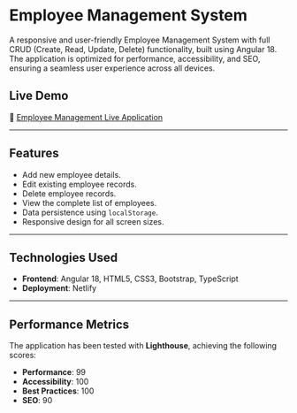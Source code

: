 # **Employee Management System**

A responsive and user-friendly Employee Management System with full CRUD (Create, Read, Update, Delete) functionality, built using Angular 18. The application is optimized for performance, accessibility, and SEO, ensuring a seamless user experience across all devices.

## **Live Demo**
🔗 [Employee Management Live Application](https://angular18crudlive.netlify.app/)

---

## **Features**
- Add new employee details.
- Edit existing employee records.
- Delete employee records.
- View the complete list of employees.
- Data persistence using `localStorage`.
- Responsive design for all screen sizes.

---

## **Technologies Used**
- **Frontend**: Angular 18, HTML5, CSS3, Bootstrap, TypeScript
- **Deployment**: Netlify

---

## **Performance Metrics**
The application has been tested with **Lighthouse**, achieving the following scores:
- **Performance**: 99  
- **Accessibility**: 100  
- **Best Practices**: 100  
- **SEO**: 90  
